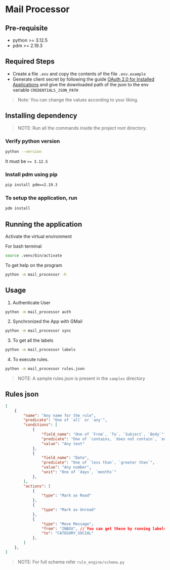 # Mail Processor

## Pre-requisite
 - python >= 3.12.5
 - pdm >= 2.19.3

## Required Steps
 - Create a file `.env` and copy the contents of the file `.env.example`
 - Generate client secret by following the guide [OAuth 2.0 for Installed Applications](https://googleapis.github.io/google-api-python-client/docs/oauth-installed.html) and give the downloaded path of the json to the env variable `CREDENTIALS_JSON_PATH`

 > Note: You can change the values according to your liking.

## Installing dependency

> NOTE: Run all the commands inside the project root directory.

### Verify python version
```bash
python --version
```

It must be `>= 3.12.5`

### Install pdm using pip
```bash
pip install pdm==2.19.3
```

### To setup the application, run
```bash
pdm install
```

## Running the application
Activate the virtual environment

For bash terminal
```bash
source .venv/bin/activate
```

To get help on the program
```bash
python -m mail_processor -h
```

## Usage
 1. Authenticate User
 ```bash
 python -m mail_processor auth
 ```
 2. Synchronized the App with GMail
 ```bash
 python -m mail_processor sync
 ```
 3. To get all the labels
 ```bash
 python -m mail_processor labels
 ```
 4. To execute rules.
 ```bash
 python -m mail_processor rules.json
 ```
 > NOTE: A sample rules.json is present in the `samples` directory 


## Rules json
```json
[
    {
        "name": "Any name for the rule",
        "predicate": "One of `all` or `any`",
        "conditions": [
            {
                "field_name": "One of `From`, `To`, `Subject`, `Body`",
                "predicate": "One of `contains, `does not contain`, `equals`, `does not equal`",
                "value": "Any text"
            },
            {
                "field_name": "Date",
                "predicate": "One of `less than`, `greater than`",
                "value": "Any number",
                "unit": "One of `days`, `months`"
            },
        ],
        "actions": [
            {
                "type": "Mark as Read"
            },
            {
                "type": "Mark as Unread"
            },
            {
                "type": "Move Message",
                "from": "INBOX", // You can get these by running labels command
                "to": "CATEGORY_SOCIAL"
            },
        ]
    },
]
```
> NOTE: For full schema refer `rule_engine/schema.py`